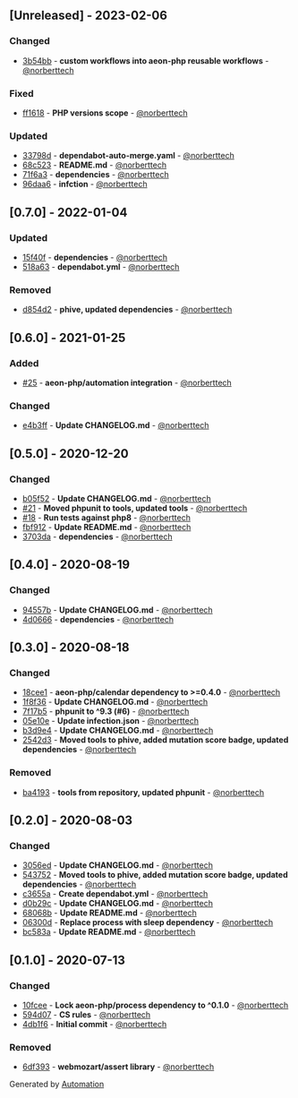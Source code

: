 ## [Unreleased] - 2023-02-06

### Changed
- [3b54bb](https://github.com/aeon-php/retry/commit/3b54bbc40c5e84a8cfdd9a6d9b98c0eb22e23747) - **custom workflows into aeon-php reusable workflows** - [@norberttech](https://github.com/norberttech)

### Fixed
- [ff1618](https://github.com/aeon-php/retry/commit/ff16189143a35fbc528019a5cd99f35387ca9d52) - **PHP versions scope** - [@norberttech](https://github.com/norberttech)

### Updated
- [33798d](https://github.com/aeon-php/retry/commit/33798d593d7c350142e884a21dca4e55506bb045) - **dependabot-auto-merge.yaml** - [@norberttech](https://github.com/norberttech)
- [68c523](https://github.com/aeon-php/retry/commit/68c5238698374bbe7e091170cb947fb26d739b58) - **README.md** - [@norberttech](https://github.com/norberttech)
- [71f6a3](https://github.com/aeon-php/retry/commit/71f6a3abc939dcdf40b81dd77fd432f15241ea46) - **dependencies** - [@norberttech](https://github.com/norberttech)
- [96daa6](https://github.com/aeon-php/retry/commit/96daa65d563203008de146c1a1c07bcd31c6db7f) - **infction** - [@norberttech](https://github.com/norberttech)

## [0.7.0] - 2022-01-04

### Updated
- [15f40f](https://github.com/aeon-php/retry/commit/15f40f0cb18c11452c0bf20c56079af0aac79cf6) - **dependencies** - [@norberttech](https://github.com/norberttech)
- [518a63](https://github.com/aeon-php/retry/commit/518a63b0853187a920ed2448f2552af6b56c2e7d) - **dependabot.yml** - [@norberttech](https://github.com/norberttech)

### Removed
- [d854d2](https://github.com/aeon-php/retry/commit/d854d2a53d6c03e50d7808c2d82afb2cacdfa535) - **phive, updated dependencies** - [@norberttech](https://github.com/norberttech)

## [0.6.0] - 2021-01-25

### Added
- [#25](https://github.com/aeon-php/retry/pull/25) - **aeon-php/automation integration** - [@norberttech](https://github.com/norberttech)

### Changed
- [e4b3ff](https://github.com/aeon-php/retry/commit/e4b3ff7e6857cff8e5a5d24f03e77c7174f41d7f) - **Update CHANGELOG.md** - [@norberttech](https://github.com/norberttech)

## [0.5.0] - 2020-12-20

### Changed
- [b05f52](https://github.com/aeon-php/retry/commit/b05f527c7cd617756a2f0769d69b1b1151d65ed5) - **Update CHANGELOG.md** - [@norberttech](https://github.com/norberttech)
- [#21](https://github.com/aeon-php/retry/pull/21) - **Moved phpunit to tools, updated tools** - [@norberttech](https://github.com/norberttech)
- [#18](https://github.com/aeon-php/retry/pull/18) - **Run tests against php8** - [@norberttech](https://github.com/norberttech)
- [fbf912](https://github.com/aeon-php/retry/commit/fbf912ef2d5dcdd07d0c010dcaf1d9e9e926a764) - **Update README.md** - [@norberttech](https://github.com/norberttech)
- [3703da](https://github.com/aeon-php/retry/commit/3703daa64ddb0dc98e06751f8b3d5e68e1edd398) - **dependencies** - [@norberttech](https://github.com/norberttech)

## [0.4.0] - 2020-08-19

### Changed
- [94557b](https://github.com/aeon-php/retry/commit/94557bec738e50ad111881cc27fa1ad3b93fc740) - **Update CHANGELOG.md** - [@norberttech](https://github.com/norberttech)
- [4d0666](https://github.com/aeon-php/retry/commit/4d0666dab4342e2023892f9e37e995bf9233d476) - **dependencies** - [@norberttech](https://github.com/norberttech)

## [0.3.0] - 2020-08-18

### Changed
- [18cee1](https://github.com/aeon-php/retry/commit/18cee1129c4c168912c4108e73bcce88eb1818a2) - **aeon-php/calendar dependency to >=0.4.0** - [@norberttech](https://github.com/norberttech)
- [1f8f36](https://github.com/aeon-php/retry/commit/1f8f36b5f77971d080930a3d76717158ab3917d1) - **Update CHANGELOG.md** - [@norberttech](https://github.com/norberttech)
- [7f17b5](https://github.com/aeon-php/retry/commit/7f17b53289368245b396c070f164ecd12f7da9e8) - **phpunit to ^9.3 (#6)** - [@norberttech](https://github.com/norberttech)
- [05e10e](https://github.com/aeon-php/retry/commit/05e10e4b00ce26091c4ea83e39f1c3479e738066) - **Update infection.json** - [@norberttech](https://github.com/norberttech)
- [b3d9e4](https://github.com/aeon-php/retry/commit/b3d9e420153f89b81c94832a7f83337e8d84c434) - **Update CHANGELOG.md** - [@norberttech](https://github.com/norberttech)
- [2542d3](https://github.com/aeon-php/retry/commit/2542d3efd3bf41d02da12de3b9f3853335141523) - **Moved tools to phive, added mutation score badge, updated dependencies** - [@norberttech](https://github.com/norberttech)

### Removed
- [ba4193](https://github.com/aeon-php/retry/commit/ba419376469c0a05dcd1a0944263f9625d9509ba) - **tools from repository, updated phpunit** - [@norberttech](https://github.com/norberttech)

## [0.2.0] - 2020-08-03

### Changed
- [3056ed](https://github.com/aeon-php/retry/commit/3056ed70d5c64e679997d1dbe1f6d36cbb8a5929) - **Update CHANGELOG.md** - [@norberttech](https://github.com/norberttech)
- [543752](https://github.com/aeon-php/retry/commit/543752fde70c663aa81ec66f41fd9cbfa24f676d) - **Moved tools to phive, added mutation score badge, updated dependencies** - [@norberttech](https://github.com/norberttech)
- [c3655a](https://github.com/aeon-php/retry/commit/c3655af1402c0d15069366b27dbe0f1bfcbff675) - **Create dependabot.yml** - [@norberttech](https://github.com/norberttech)
- [d0b29c](https://github.com/aeon-php/retry/commit/d0b29c41425c387768c19da4e2bd0a360ce0896c) - **Update CHANGELOG.md** - [@norberttech](https://github.com/norberttech)
- [68068b](https://github.com/aeon-php/retry/commit/68068b4465a8ccc93216be5c54932b218cbb1fa9) - **Update README.md** - [@norberttech](https://github.com/norberttech)
- [06300d](https://github.com/aeon-php/retry/commit/06300daebf46d04cfc532bc49003aa9ea3ed52f7) - **Replace process with sleep dependency** - [@norberttech](https://github.com/norberttech)
- [bc583a](https://github.com/aeon-php/retry/commit/bc583a7abe2838386caa87ea7ef7bc8a8a68b8a1) - **Update README.md** - [@norberttech](https://github.com/norberttech)

## [0.1.0] - 2020-07-13

### Changed
- [10fcee](https://github.com/aeon-php/retry/commit/10fcee337fd77154a3a321de966119dfa060cace) - **Lock aeon-php/process dependency to ^0.1.0** - [@norberttech](https://github.com/norberttech)
- [594d07](https://github.com/aeon-php/retry/commit/594d07e67bd6b5cde9ad8a7d35ba6af5c110b645) - **CS rules** - [@norberttech](https://github.com/norberttech)
- [4db1f6](https://github.com/aeon-php/retry/commit/4db1f6e2336ccf2f67b660bec131f8143621a47e) - **Initial commit** - [@norberttech](https://github.com/norberttech)

### Removed
- [6df393](https://github.com/aeon-php/retry/commit/6df3938e01bb5e8ba0697703c850ccbcc8753a1e) - **webmozart/assert library** - [@norberttech](https://github.com/norberttech)

Generated by [Automation](https://github.com/aeon-php/automation)